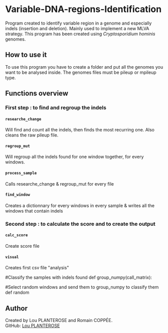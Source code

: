 # Variable-DNA-regions-Identification

Program created to identify variable region in a genome and especially indels (insertion and deletion). Mainly used to implement a new MLVA strategy.
This program has been created using *Cryptosporidium hominis* genomes.

## How to use it

To use this program you have to create a folder and put all the genomes you want to be analysed inside. The genomes files must be pileup or mpileup type.

## Functions overview

### First step : to find and regroup the indels

#### `researche_change`
Will find and count all the indels, then finds the most recurring one. Also cleans the raw pileup file.

#### `regroup_mut`
Will regroup all the indels found for one window together, for every windows.

#### `process_sample`
Calls researche_change & regroup_mut for every file

#### `find_window`
Creates a dictionnary for every windows in every sample & writes all the windows that contain indels


### Second step : to calculate the score and to create the output

#### `calc_score`
Create score file

#### `visual`
Creates first csv file "analysis"

 

#Classify the samples with indels found
def group_numpy(call_matrix):


#Select random windows and send them to group_numpy to classify them
def random

## Author

Created by Lou PLANTEROSE and Romain COPPÉE.  
GitHub: [Lou PLANTEROSE](https://github.com/Looplye)
